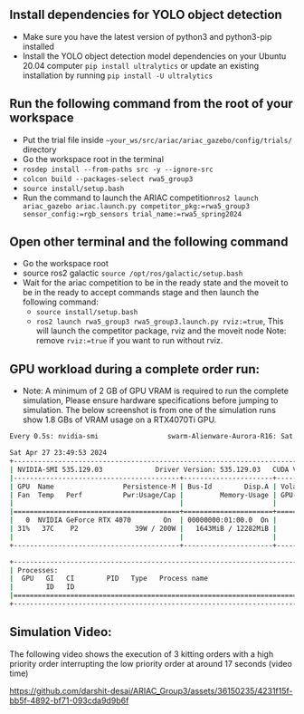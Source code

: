 ## Install dependencies for YOLO object detection
- Make sure you have the latest version of python3 and python3-pip installed
- Install the YOLO object detection model dependencies on your Ubuntu 20.04 computer ```pip install ultralytics``` or update an existing installation by running ```pip install -U ultralytics```

## Run the following command from the root of your workspace
- Put the trial file inside ```~your_ws/src/ariac/ariac_gazebo/config/trials/``` directory
- Go the workspace root in the terminal
- ```rosdep install --from-paths src -y --ignore-src```
- ```colcon build --packages-select rwa5_group3```
- ```source install/setup.bash```
- Run the command to launch the ARIAC competition```ros2 launch ariac_gazebo ariac.launch.py competitor_pkg:=rwa5_group3 sensor_config:=rgb_sensors trial_name:=rwa5_spring2024```

## Open other terminal and  the following command 
- Go the workspace root
- source ros2 galactic ```source /opt/ros/galactic/setup.bash```
- Wait for the ariac competition to be in the ready state and the moveit to be in the ready to accept commands stage and then launch the following command:
    - ```source install/setup.bash```
    - ```ros2 launch rwa5_group3 rwa5_group3.launch.py rviz:=true```, This will launch the competitor package, rviz and the moveit node Note: remove `rviz:=true` if you want to run without rviz.

## GPU workload during a complete order run:

- Note: A minimum of 2 GB of GPU VRAM is required to run the complete simulation, Please ensure hardware specifications before jumping to simulation. The below screenshot is from one of the simulation runs show 1.8 GBs of VRAM usage on a RTX4070Ti GPU.

```BASH
Every 0.5s: nvidia-smi                 swarm-Alienware-Aurora-R16: Sat Apr 27 23:49:53 2024

Sat Apr 27 23:49:53 2024
+---------------------------------------------------------------------------------------+
| NVIDIA-SMI 535.129.03             Driver Version: 535.129.03   CUDA Version: 12.2     |
|-----------------------------------------+----------------------+----------------------+
| GPU  Name                 Persistence-M | Bus-Id        Disp.A | Volatile Uncorr. ECC |
| Fan  Temp   Perf          Pwr:Usage/Cap |         Memory-Usage | GPU-Util  Compute M. |
|                                         |                      |               MIG M. |
|=========================================+======================+======================|
|   0  NVIDIA GeForce RTX 4070        On  | 00000000:01:00.0  On |                  N/A |
| 31%   37C    P2              39W / 200W |   1643MiB / 12282MiB |     17%      Default |
|                                         |                      |                  N/A |
+-----------------------------------------+----------------------+----------------------+

+---------------------------------------------------------------------------------------+
| Processes:                                                                            |
|  GPU   GI   CI        PID   Type   Process name                            GPU Memory |
|        ID   ID                                                             Usage      |
|=======================================================================================|
+---------------------------------------------------------------------------------------+

```

## Simulation Video:
The following video shows the execution of 3 kitting orders with a high priority order interrupting the low priority order at around 17 seconds (video time)

https://github.com/darshit-desai/ARIAC_Group3/assets/36150235/4231f15f-bb5f-4892-bf71-093cda9d9b6f


